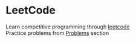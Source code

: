 # LeetCode

Learn competitive programming through [leetcode](https://leetcode.com/)
<br/>
Practice problems from [Problems](https://leetcode.com/problemset/all/) section
<br/>
